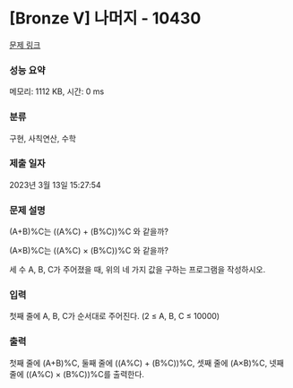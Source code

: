 # [Bronze V] 나머지 - 10430 

[문제 링크](https://www.acmicpc.net/problem/10430) 

### 성능 요약

메모리: 1112 KB, 시간: 0 ms

### 분류

구현, 사칙연산, 수학

### 제출 일자

2023년 3월 13일 15:27:54

### 문제 설명

<p>(A+B)%C는 ((A%C) + (B%C))%C 와 같을까?</p>

<p>(A×B)%C는 ((A%C) × (B%C))%C 와 같을까?</p>

<p>세 수 A, B, C가 주어졌을 때, 위의 네 가지 값을 구하는 프로그램을 작성하시오.</p>

### 입력 

 <p>첫째 줄에 A, B, C가 순서대로 주어진다. (2 ≤ A, B, C ≤ 10000)</p>

### 출력 

 <p>첫째 줄에 (A+B)%C, 둘째 줄에 ((A%C) + (B%C))%C, 셋째 줄에 (A×B)%C, 넷째 줄에 ((A%C) × (B%C))%C를 출력한다.</p>


